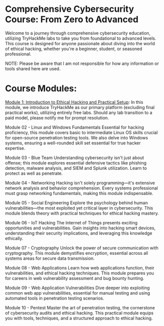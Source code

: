 
# Comprehensive Cybersecurity Course: From Zero to Advanced

Welcome to a journey through comprehensive cybersecurity education, utilizing TryHackMe labs to take you from foundational to advanced levels. This course is designed for anyone passionate about diving into the world of ethical hacking, whether you're a beginner, student, or seasoned professional.

NOTE: Please be aware that I am not responsible for how any information or tools shared here are used.

# Course Modules:
[Module 1: Introduction to Ethical Hacking and Practical Setup](module1.md):
    In this module, we introduce TryHackMe as our primary platform (excluding final practical works), utilizing entirely free labs. Should any lab transition to a paid model, please notify me for prompt resolution.

Module 02 - Linux and Windows Fundamentals
    Essential for hacking proficiency, this module covers basic to intermediate Linux OS skills crucial for open-source penetration testing tools. We also delve into Windows systems, ensuring a well-rounded skill set essential for true hacker expertise.

Module 03 - Blue Team
    Understanding cybersecurity isn't just about offense; this module explores essential defensive tactics like phishing detection, malware analysis, and SIEM and Splunk utilization. Learn to protect as well as penetrate.

Module 04 - Networking
    Hacking isn't solely programming—it's extensive network analysis and behavior comprehension. Every systems professional must grasp networking fundamentals, making this module indispensable.

Module 05 - Social Engineering
    Explore the psychology behind human vulnerabilities—the most exploited yet critical layer in cybersecurity. This module blends theory with practical techniques for ethical hacking mastery.

Module 06 - IoT Hacking
    The Internet of Things presents exciting opportunities and vulnerabilities. Gain insights into hacking smart devices, understanding their security implications, and leveraging this knowledge ethically.

Module 07 - Cryptography
    Unlock the power of secure communication with cryptography. This module demystifies encryption, essential across all systems areas for secure data transmission.

Module 08 - Web Applications
    Learn how web applications function, their vulnerabilities, and ethical hacking techniques. This module prepares you for careers in web vulnerability assessment and bug bounty hunting.

Module 09 - Web Application Vulnerabilities
    Dive deeper into exploiting common web app vulnerabilities, essential for manual testing and using automated tools in penetration testing scenarios.

Module 10 - Pentest
    Master the art of penetration testing, the cornerstone of cybersecurity audits and ethical hacking. This practical module equips you with tools, techniques, and a structured approach to ethical hacking.
